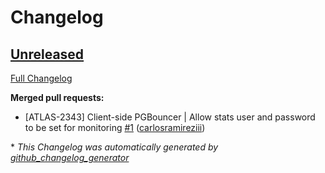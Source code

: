 # Changelog

## [Unreleased](https://github.com/healthsherpa/heroku-buildpack-pgbouncer/tree/HEAD)

[Full Changelog](https://github.com/healthsherpa/heroku-buildpack-pgbouncer/compare/8cfdd9645cfc251b77a8d28ff575f087c39ab70d...HEAD)

**Merged pull requests:**

- \[ATLAS-2343\] Client-side PGBouncer | Allow stats user and password to be set for monitoring [\#1](https://github.com/healthsherpa/heroku-buildpack-pgbouncer/pull/1) ([carlosramireziii](https://github.com/carlosramireziii))



\* *This Changelog was automatically generated by [github_changelog_generator](https://github.com/github-changelog-generator/github-changelog-generator)*
